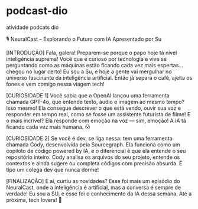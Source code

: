 # podcast-dio
atividade podcats dio

🎙️ NeuralCast – Explorando o Futuro com IA
Apresentado por Su

[INTRODUÇÃO]
Fala, galera! Preparem-se porque o papo hoje tá nível inteligência suprema! Você que é curioso por tecnologia e vive se perguntando como as máquinas estão ficando cada vez mais espertas… chegou no lugar certo! Eu sou a Su, e hoje a gente vai mergulhar no universo fascinante da inteligência artificial. Então já separa o café, ajeita os fones e vem comigo nessa viagem tech!

[CURIOSIDADE 1]
Você sabia que a OpenAI lançou uma ferramenta chamada GPT-4o, que entende texto, áudio e imagem ao mesmo tempo? Isso mesmo! Ela consegue descrever o que está vendo, ouvir sua voz e responder em tempo real, como se fosse um assistente futurista de filme! E o mais incrível? Ela responde com emoção na voz — sim, emoção! A IA tá ficando cada vez mais humana. 😮

[CURIOSIDADE 2]
Se você é dev, se liga nessa: tem uma ferramenta chamada Cody, desenvolvida pela Sourcegraph. Ela funciona como um copiloto de código powered by IA, e o diferencial é que ela entende o seu repositório inteiro. Cody analisa os arquivos do seu projeto, entende os contextos e ainda sugere ou completa códigos com precisão absurda. É tipo um colega dev que nunca dorme!

[FINALIZAÇÃO]
E aí, curtiu as novidades? Esse foi mais um episódio do NeuralCast, onde a inteligência é artificial, mas a conversa é sempre de verdade! Eu sou a SU, e esse foi o conhecimento da IA dessa semana. Até a próxima, tech lovers! 🚀

